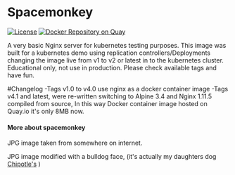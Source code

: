 # Spacemonkey
[![License](https://img.shields.io/badge/License-Apache%202.0-blue.svg)](https://opensource.org/licenses/Apache-2.0)
[![Docker Repository on Quay](https://quay.io/repository/yazpik/spacemonkey/status "Docker Repository on Quay")](https://quay.io/repository/yazpik/spacemonkey)

A very basic Nginx server for kubernetes testing purposes.
This image was built for a kubernetes demo using replication controllers/Deployments changing the image live from v1 to v2 or latest in to the kubernetes cluster.
Educational only, not use in production.
Please check available tags and have fun.


#Changelog
-Tags v1.0 to v4.0 use nginx as a docker container image
-Tags v4.1 and latest, were re-written switching to Alpine 3.4 and Nginx 1.11.5 compiled from source, In this way Docker container image hosted on Quay.io it's only 8MB now.









#### More about spacemonkey
JPG image taken from somewhere on internet.

JPG image modified with a bulldog face, (it's actually my daughters dog [Chipotle's](https://cloud.githubusercontent.com/assets/7389339/20229080/33200188-a81a-11e6-9d8d-391eb7db0095.jpg)  )



